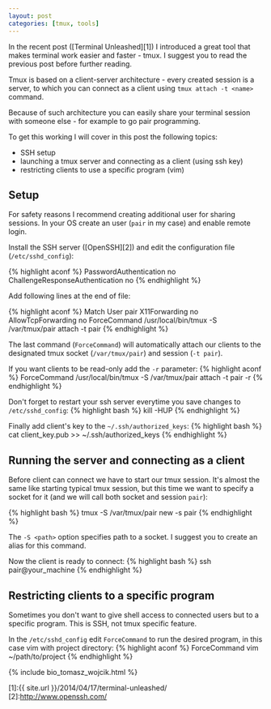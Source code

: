 ```yaml
---
layout: post
categories: [tmux, tools]
---
```

In the recent post ([Terminal Unleashed][1]) I introduced a great tool that makes
terminal work easier and faster - tmux. I suggest you to read the previous post
before further reading.

Tmux is based on a client-server architecture - every created session is a
server, to which you can connect as a client using `tmux attach -t <name>` command.

Because of such architecture you can easily share your terminal session with
someone else - for example to go pair programming.

To get this working I will cover in this post the following topics:

* SSH setup
* launching a tmux server and connecting as a client (using ssh key)
* restricting clients to use a specific program (vim)

## Setup

For safety reasons I recommend creating additional user for sharing sessions.
In your OS create an user (`pair` in my case) and enable remote login.

Install the SSH server ([OpenSSH][2]) and edit the configuration file (`/etc/sshd_config`):

{% highlight aconf %}
PasswordAuthentication no
ChallengeResponseAuthentication no
{% endhighlight %}

Add following lines at the end of file:

{% highlight aconf %}
Match User pair
  X11Forwarding no
  AllowTcpForwarding no
  ForceCommand /usr/local/bin/tmux -S /var/tmux/pair attach -t pair
{% endhighlight %}

The last command (`ForceCommand`) will automatically attach our clients to the
designated tmux socket (`/var/tmux/pair`) and session (`-t pair`).

If you want clients to be read-only add the `-r` parameter:
{% highlight aconf %}
  ForceCommand /usr/local/bin/tmux -S /var/tmux/pair attach -t pair -r
{% endhighlight %}

Don't forget to restart your ssh server everytime you save changes to 
`/etc/sshd_config`:
{% highlight bash %}
kill -HUP <server pid>
{% endhighlight %}

Finally add client's key to the `~/.ssh/authorized_keys`:
{% highlight bash %}
cat client_key.pub >> ~/.ssh/authorized_keys
{% endhighlight %}

## Running the server and connecting as a client

Before client can connect we have to start our tmux session.
It's almost the same like starting typical tmux session, but this time we want
to specify a socket for it (and we will call both socket and session `pair`):

{% highlight bash %}
tmux -S /var/tmux/pair new -s pair
{% endhighlight %}

The `-S <path>` option specifies path to a socket.
I suggest you to create an alias for this command.

Now the client is ready to connect:
{% highlight bash %}
ssh pair@your_machine
{% endhighlight %}

## Restricting clients to a specific program

Sometimes you don't want to give shell access to connected users but to a
specific program. This is SSH, not tmux specific feature.

In the `/etc/sshd_config` edit `ForceCommand` to run the desired program, in
this case vim with project directory:
{% highlight aconf %}
  ForceCommand vim ~/path/to/project
{% endhighlight %}

{% include bio_tomasz_wojcik.html %}

[1]:{{ site.url }}/2014/04/17/terminal-unleashed/
[2]:http://www.openssh.com/
